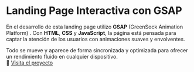 # Landing Page Interactiva con GSAP

En el desarrollo de esta landing page  utilizo **GSAP** (GreenSock Animation Platform) . Con **HTML**, **CSS** y **JavaScript**, la página está pensada para captar la atención de los usuarios con animaciones suaves y envolventes.

Todo se mueve y aparece de forma sincronizada y optimizada para ofrecer un rendimiento fluido en cualquier dispositivo. <br>
🔗 [Visita el proyecto](https://teal-gerbil-844762.hostingersite.com/)

